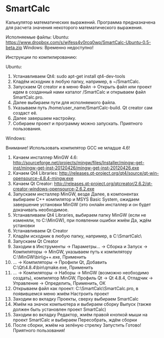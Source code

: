 SmartCalc
=========

Калькулятор математических выражений.
Программа предназначена для расчета значения некоторого математического выражения.

Исполняемые файлы:
  Ubuntu: https://www.dropbox.com/s/wjfess4v0rcq0wp/SmartCalc-Ubuntu-0.5-beta.zip
  Windows: Временно недоступно!

Инструкции по компилированию:

Ubuntu:

1. Устанавливаем Qt4: sudo apt-get install qt4-dev-tools
2. Кладём исходник в любую папку, например, в ~/SmartCalc.
3. Запускаем Qt creator и в меню Файл -> Открыть файл или проект идем в созданный нами каталог /SmartCalc и открываем файл SmartCalc.pro.
4. Далее выбираем пути для исполняемого файла.
5. Указываем путь /home/user_name/SmartCalc-build. Qt creator сам создаст её.
6. Далее завершаем настройку.
7. Собираем проект и программу можно запускать. Приятного пользования.

Windows:

Внимание! Использовать компилятор GCC не младше 4.6!

1. Качаем инсталлер MinGW 4.6: http://sourceforge.net/projects/mingw/files/Installer/mingw-get-inst/mingw-get-inst-20120426/mingw-get-inst-20120426.exe
2. Качаем Qt4 Libraries: http://releases.qt-project.org/qt4/source/qt-win-opensource-4.8.4-mingw.exe
3. Качаем Qt Creator: http://releases.qt-project.org/qtcreator/2.6.2/qt-creator-windows-opensource-2.6.2.exe
4. Запускаем инсталлер MinGW, везде Далее, в компонентах выбираем C++ компилятор и MSYS Basic System, ожидаем завершение установки MinGW (это онлайн инсталлер и он будет докачивать необходимое.
5. Устанавливаем Qt4 Libraries, выбираем папку MinGW (если не изменяли, то C:\MinGW), при появлении ошибки жмём Да, ждём установки
6. Устанавливаем Qt Creator
7. Кладём исходник в любую папку, например, в C:\SmartCalc\
8. Запускаем Qt Creator
9. Заходим в Инструменты -> Параметры... -> Сборка и Запуск -> Компиляторы -> MinGW, указываем путь к компилятору C:\MinGW\bin\g++.exe, Применить
10. ... -> Компиляторы -> Профили Qt, Добавить C:\Qt\4.8.4\bin\qmake.exe, Применить
11. ... -> Компиляторы -> Наборы -> MinGW (возможно необходимо создать), компилятор MinGW, Профиль Qt -> Qt 4.8.4, Отладчик -> Управление -> Определить, Применить, ОК
12. Открываем файл как проект: C:\SmartCalc\SmartCalc.pro, в появившемся меню жмём Настроить проект
13. Заходим во вкладку Проекты, сверху выбираем SmartCalc
14. Жмём на значок компьютера и выбираем сборку Выпуск (также должен быть установлен проект SmartCalc)
15. Заходим во вкладку Редактор, жмём правой кнопкой мыши на проект SmartCalc и выбираем Пересобрать, ждём сборки
16. После сборки, жмём на зелёную стрелку Запустить
Готово! Приятного пользования!
